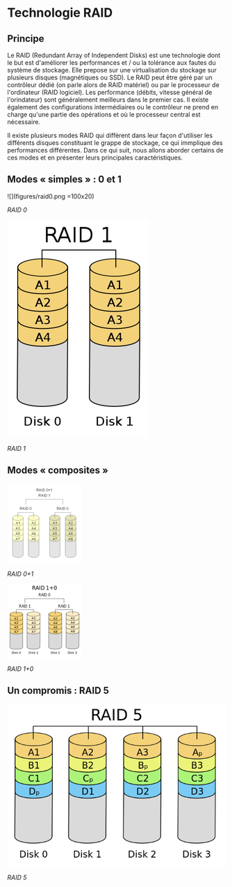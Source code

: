 # Technologie RAID

## Principe

Le RAID (Redundant Array of Independent Disks) est une technologie dont le but est d'améliorer les performances et / ou la tolérance aux fautes du système de stockage. Elle prepose sur une virtualisation du stockage sur plusieurs disques (magnétiques ou SSD). Le RAID peut être géré par un contrôleur dédié (on parle alors de RAID matériel) ou par le processeur de l'ordinateur (RAID logiciel). Les performance (débits, vitesse général de l'orindateur) sont généralement meilleurs dans le premier cas. Il existe également des  configurations intermédiaires ou le contrôleur ne prend en charge qu'une partie des opérations et où le processeur central est nécessaire.

Il existe plusieurs modes RAID qui diffèrent dans leur façon d'utiliser les différents disques constituant le grappe de stockage, ce qui immplique des performances différentes. Dans ce qui suit, nous allons aborder certains de ces modes et en présenter leurs principales caractéristiques.

## Modes « simples » : 0 et 1

![](figures/raid0.png =100x20) 

*RAID 0*

![](figures/raid1.png) 

*RAID 1*

## Modes « composites »

![](figures/raid0p1.png) 

*RAID 0+1*

![](figures/raid1p0.png) 

*RAID 1+0*


## Un compromis : RAID 5

![](figures/raid5.png) 


*RAID 5*
